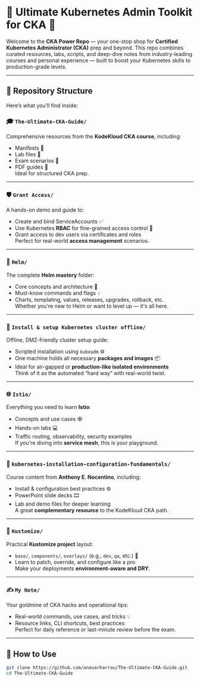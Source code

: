 # 🚀 Ultimate Kubernetes Admin Toolkit for CKA 🚀

Welcome to the **CKA Power Repo** — your one-stop shop for **Certified Kubernetes Administrator (CKA)** prep and beyond. This repo combines curated resources, labs, scripts, and deep-dive notes from industry-leading courses and personal experience — built to boost your Kubernetes skills to production-grade levels.

---

## 📂 Repository Structure

Here’s what you’ll find inside:

### 🎓 `The-Ultimate-CKA-Guide/`
Comprehensive resources from the **KodeKloud CKA course**, including:
- Manifests 🧾
- Lab files 🧪
- Exam scenarios 🔧
- PDF guides 📄  
Ideal for structured CKA prep.

---

### 🛡️ `Grant Access/`
A hands-on demo and guide to:
- Create and bind ServiceAccounts ✅
- Use Kubernetes **RBAC** for fine-grained access control 🔐
- Grant access to dev users via certificates and roles  
Perfect for real-world **access management** scenarios.

---

### 🎯 `Helm/`
The complete **Helm mastery** folder:
- Core concepts and architecture 🎡
- Must-know commands and flags 💡
- Charts, templating, values, releases, upgrades, rollback, etc.  
Whether you're new to Helm or want to level up — it's all here.

---

### 🔧 `Install & setup Kubernetes cluster offline/`
Offline, DMZ-friendly cluster setup guide:
- Scripted installation using `kubeadm` ⚙️
- One machine holds all necessary **packages and images** 📦
- Ideal for air-gapped or **production-like isolated environments**  
Think of it as the automated “hard way” with real-world twist.

---

### 🌐 `Istio/`
Everything you need to learn **Istio**:
- Concepts and use cases 🕸️
- Hands-on labs 💻
- Traffic routing, observability, security examples  
If you're diving into **service mesh**, this is your playground.

---

### 🧠 `kubernetes-installation-configuration-fundamentals/`
Course content from **Anthony E. Nocentino**, including:
- Install & configuration best practices ⚙️
- PowerPoint slide decks 🎞️
- Lab and demo files for deeper learning  
A great **complementary resource** to the KodeKloud CKA path.

---

### 🧩 `Kustomize/`
Practical **Kustomize project** layout:
- `base/`, `components/`, `overlays/` (e.g., `dev`, `qa`, etc.) 🧱
- Learn to patch, override, and configure like a pro  
Make your deployments **environment-aware and DRY**.

---

### ✍️ `My Note/`
Your goldmine of CKA hacks and operational tips:
- Real-world commands, use cases, and tricks 💡
- Resource links, CLI shortcuts, best practices  
Perfect for daily reference or last-minute review before the exam.

---

## 🧪 How to Use

```bash
git clone https://github.com/anouarharrou/The-Ultimate-CKA-Guide.git
cd The-Ultimate-CKA-Guide